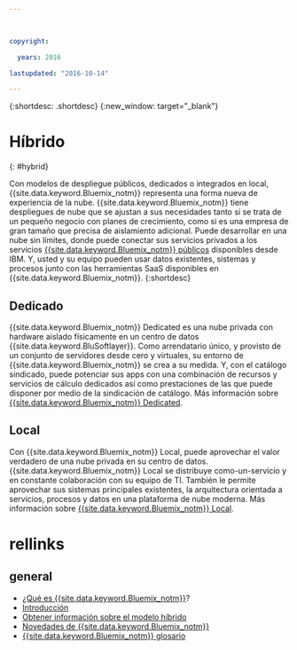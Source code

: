 ```yaml
---

 

copyright:

  years: 2016

lastupdated: "2016-10-14" 

---
```


{:shortdesc: .shortdesc}
{:new_window: target="_blank"}

# Híbrido
{: #hybrid}

Con modelos de despliegue públicos, dedicados o integrados en local, {{site.data.keyword.Bluemix_notm}} representa una forma nueva
de experiencia de la nube. {{site.data.keyword.Bluemix_notm}} tiene despliegues de nube que se ajustan a sus necesidades tanto si se trata de un pequeño negocio
con planes de crecimiento, como si es una empresa de gran tamaño que precisa de aislamiento adicional. Puede desarrollar
en una nube sin límites, donde puede conectar sus servicios privados a los servicios [{{site.data.keyword.Bluemix_notm}} públicos](/docs/public/index.html) disponibles desde IBM. Y, usted y su equipo pueden usar datos existentes, sistemas y procesos junto con las herramientas SaaS
disponibles en {{site.data.keyword.Bluemix_notm}}.
{:shortdesc}

## Dedicado

{{site.data.keyword.Bluemix_notm}} Dedicated es una nube privada con hardware aislado físicamente en un
centro de datos {{site.data.keyword.BluSoftlayer}}. Como arrendatario único, y provisto de un conjunto de servidores desde cero y virtuales, su entorno
de {{site.data.keyword.Bluemix_notm}} se crea a su medida. Y, con el catálogo sindicado, puede potenciar sus apps con
una combinación de recursos y servicios de cálculo dedicados así como prestaciones de las que puede disponer por medio de
la sindicación de catálogo. Más información sobre [{{site.data.keyword.Bluemix_notm}} Dedicated](/docs/dedicated/index.html).

## Local

Con {{site.data.keyword.Bluemix_notm}} Local, puede aprovechar el valor verdadero de una nube privada en su centro de datos.  {{site.data.keyword.Bluemix_notm}} Local se distribuye como-un-servicio y en constante colaboración con su equipo de TI. También le permite
aprovechar sus sistemas principales existentes, la arquitectura orientada a servicios, procesos y datos en
una plataforma de nube moderna. Más información sobre [{{site.data.keyword.Bluemix_notm}} Local](/docs/local/index.html).

# rellinks
## general
* [¿Qué es {{site.data.keyword.Bluemix_notm}}](http://www.ibm.com/cloud-computing/bluemix/what-is-bluemix/)?
* [Introducción](http://www.ibm.com/cloud-computing/bluemix/getting-started/)
* [Obtener información sobre el modelo híbrido](http://www.ibm.com/cloud-computing/bluemix/hybrid/)
* [Novedades de {{site.data.keyword.Bluemix_notm}}](/docs/whatsnew/index.html)
* [{{site.data.keyword.Bluemix_notm}} glosario](/docs/overview/glossary/index.html)
